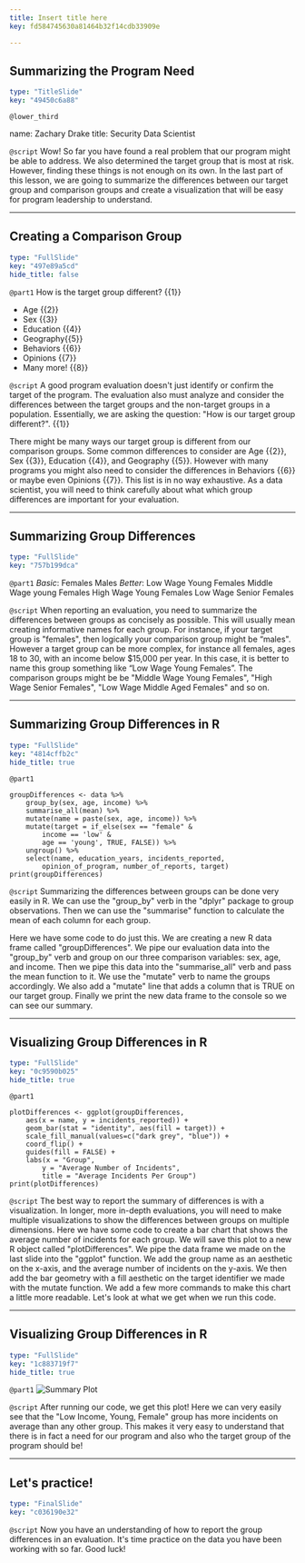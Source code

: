 ```yaml
---
title: Insert title here
key: fd584745630a81464b32f14cdb33909e

---
```

## Summarizing the Program Need

```yaml
type: "TitleSlide"
key: "49450c6a88"
```

`@lower_third`

name: Zachary Drake
title: Security Data Scientist


`@script`
Wow! So far you have found a real problem that our program might be able to address. We also determined the target group that is most at risk. However, finding these things is not enough on its own. In the last part of this lesson, we are going to summarize the differences between our target group and comparison groups and create a visualization that will be easy for program leadership to understand.


---
## Creating a Comparison Group

```yaml
type: "FullSlide"
key: "497e89a5cd"
hide_title: false
```

`@part1`
How is the target group different? {{1}}
- Age {{2}}
- Sex {{3}}
- Education {{4}}
- Geography{{5}}
- Behaviors {{6}}
- Opinions {{7}}
- Many more! {{8}}


`@script`
A good program evaluation doesn't just identify or confirm the target of the program. The evaluation also must analyze and consider the differences between the target groups and the non-target groups in a population. Essentially, we are asking the question: "How is our target group different?". {{1}} 

There might be many ways our target group is different from our comparison groups. Some common differences to consider are Age {{2}}, Sex {{3}}, Education {{4}}, and Geography {{5}}. However with many programs you might also need to consider the differences in Behaviors {{6}} or maybe even Opinions {{7}}. This list is in no way exhaustive. As a data scientist, you will need to think carefully about what which group differences are important for your evaluation.


---
## Summarizing Group Differences

```yaml
type: "FullSlide"
key: "757b199dca"
```

`@part1`
_Basic_: 
Females
Males
_Better_:
Low Wage Young Females
Middle Wage young Females
High Wage Young Females
Low Wage Senior Females


`@script`
When reporting an evaluation, you need to summarize the differences between groups as concisely as possible. This will usually mean creating informative names for each group. For instance, if your target group is "females", then logically your comparison group might be “males". However a target group can be more complex, for instance all females, ages 18 to 30, with an income below $15,000 per year. In this case, it is better to name this group something like “Low Wage Young Females”. The comparison groups might be be "Middle Wage Young Females", "High Wage Senior Females", "Low Wage Middle Aged Females" and so on.


---
## Summarizing Group Differences in R

```yaml
type: "FullSlide"
key: "4814cffb2c"
hide_title: true
```

`@part1`
```
groupDifferences <- data %>%
	group_by(sex, age, income) %>%
	summarise_all(mean) %>%
	mutate(name = paste(sex, age, income)) %>%
	mutate(target = if_else(sex == "female" & 
    	income == 'low' & 
    	age == 'young', TRUE, FALSE)) %>%
    ungroup() %>%
	select(name, education_years, incidents_reported,
		opinion_of_program, number_of_reports, target)
print(groupDifferences)                 
```


`@script`
Summarizing the differences between groups can be done very easily in R. We can use the "group_by" verb in the "dplyr" package to group observations. Then we can use the "summarise" function to calculate the mean of each column for each group.

Here we have some code to do just this. We are creating a new R data frame called "groupDifferences". We pipe our evaluation data into the "group_by" verb and group on our three comparison variables: sex, age, and income. Then we pipe this data into the "summarise_all" verb and pass the mean function to it. We use the "mutate" verb to name the groups accordingly. We also add a "mutate" line that adds a column that is TRUE on our target group. Finally we print the new data frame to the console so we can see our summary.


---
## Visualizing Group Differences in R

```yaml
type: "FullSlide"
key: "0c9590b025"
hide_title: true
```

`@part1`
```
plotDifferences <- ggplot(groupDifferences, 
	aes(x = name, y = incidents_reported)) + 
	geom_bar(stat = "identity", aes(fill = target)) + 
    scale_fill_manual(values=c("dark grey", "blue")) +
	coord_flip() + 
	guides(fill = FALSE) +
    labs(x = "Group", 
    	y = "Average Number of Incidents", 
    	title = "Average Incidents Per Group")
print(plotDifferences)                  
```


`@script`
The best way to report the summary of differences is with a visualization. In longer, more in-depth evaluations, you will need to make multiple visualizations to show the differences between groups on multiple dimensions. Here we have some code to create a bar chart that shows the average number of incidents for each group. We will save this plot to a new R object called "plotDifferences". We pipe the data frame we made on the last slide into the "ggplot" function. We add the group name as an aesthetic on the x-axis, and the average number of incidents on the y-axis. We then add the bar geometry with a fill aesthetic on the target identifier we made with the mutate function. We add a few more commands to make this chart a little more readable. Let's look at what we get when we run this code.


---
## Visualizing Group Differences in R

```yaml
type: "FullSlide"
key: "1c883719f7"
hide_title: true
```

`@part1`
![Summary Plot](https://assets.datacamp.com/production/repositories/4838/datasets/1ba062e6e3bf94fad9fdb3d01f8c68d0565a9616/Average_Incidents_Per_Group.png)


`@script`
After running our code, we get this plot! Here we can very easily see that the "Low Income, Young, Female" group has more incidents on average than any other group. This makes it very easy to understand that there is in fact a need for our program and also who the target group of the program should be!


---
## Let's practice!

```yaml
type: "FinalSlide"
key: "c036190e32"
```

`@script`
Now you have an understanding of how to report the group differences in an evaluation. It's time practice on the data you have been working with so far. Good luck!

